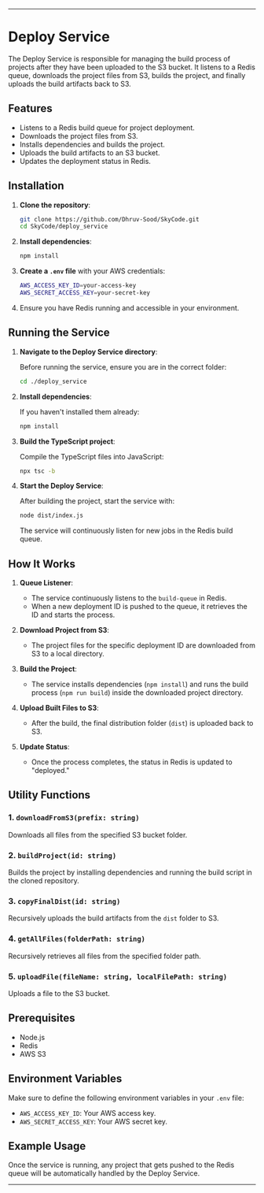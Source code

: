 
---

# Deploy Service

The Deploy Service is responsible for managing the build process of projects after they have been uploaded to the S3 bucket. It listens to a Redis queue, downloads the project files from S3, builds the project, and finally uploads the build artifacts back to S3.

## Features

- Listens to a Redis build queue for project deployment.
- Downloads the project files from S3.
- Installs dependencies and builds the project.
- Uploads the build artifacts to an S3 bucket.
- Updates the deployment status in Redis.

## Installation

1. **Clone the repository**:
   ```bash
   git clone https://github.com/Dhruv-Sood/SkyCode.git
   cd SkyCode/deploy_service
   ```

2. **Install dependencies**:
   ```bash
   npm install
   ```

3. **Create a `.env` file** with your AWS credentials:
   ```bash
   AWS_ACCESS_KEY_ID=your-access-key
   AWS_SECRET_ACCESS_KEY=your-secret-key
   ```

4. Ensure you have Redis running and accessible in your environment.

## Running the Service

1. **Navigate to the Deploy Service directory**:

   Before running the service, ensure you are in the correct folder:
   ```bash
   cd ./deploy_service
   ```

2. **Install dependencies**:

   If you haven't installed them already:
   ```bash
   npm install
   ```

3. **Build the TypeScript project**:

   Compile the TypeScript files into JavaScript:
   ```bash
   npx tsc -b
   ```

4. **Start the Deploy Service**:

   After building the project, start the service with:
   ```bash
   node dist/index.js
   ```

   The service will continuously listen for new jobs in the Redis build queue.

## How It Works

1. **Queue Listener**:
    - The service continuously listens to the `build-queue` in Redis. 
    - When a new deployment ID is pushed to the queue, it retrieves the ID and starts the process.

2. **Download Project from S3**:
    - The project files for the specific deployment ID are downloaded from S3 to a local directory.

3. **Build the Project**:
    - The service installs dependencies (`npm install`) and runs the build process (`npm run build`) inside the downloaded project directory.

4. **Upload Built Files to S3**:
    - After the build, the final distribution folder (`dist`) is uploaded back to S3.

5. **Update Status**:
    - Once the process completes, the status in Redis is updated to "deployed."

## Utility Functions

### 1. `downloadFromS3(prefix: string)`

Downloads all files from the specified S3 bucket folder.

### 2. `buildProject(id: string)`

Builds the project by installing dependencies and running the build script in the cloned repository.

### 3. `copyFinalDist(id: string)`

Recursively uploads the build artifacts from the `dist` folder to S3.

### 4. `getAllFiles(folderPath: string)`

Recursively retrieves all files from the specified folder path.

### 5. `uploadFile(fileName: string, localFilePath: string)`

Uploads a file to the S3 bucket.

## Prerequisites

- Node.js
- Redis
- AWS S3

## Environment Variables

Make sure to define the following environment variables in your `.env` file:

- `AWS_ACCESS_KEY_ID`: Your AWS access key.
- `AWS_SECRET_ACCESS_KEY`: Your AWS secret key.

## Example Usage

Once the service is running, any project that gets pushed to the Redis queue will be automatically handled by the Deploy Service.

---